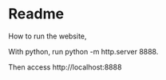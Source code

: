 # Readme

How to run the website,

With python, run python -m http.server 8888.

Then access http://localhost:8888